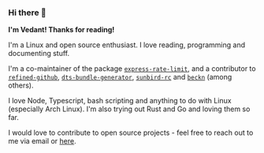 ### Hi there 👋

**I'm Vedant! Thanks for reading!**

I'm a Linux and open source enthusiast. I love reading, programming and
documenting stuff.

I'm a co-maintainer of the package
[`express-rate-limit`](https://github.com/nfriedly/express-rate-limit),
and a contributor to [`refined-github`](https://github.com/refined-github/refined-github),
[`dts-bundle-generator`](https://github.com/timocov/dts-bundle-generator),
[`sunbird-rc`](https://github.com/sunbird-rc) and [`beckn`](https://github.com/beckn)
(among others).

I love Node, Typescript, bash scripting and anything to do with Linux (especially Arch
Linux). I'm also trying out Rust and Go and loving them so far.

I would love to contribute to open source projects - feel free to reach out to me via
email or [here](https://github.com/gamemaker1/gamemaker1/discussions/1).
